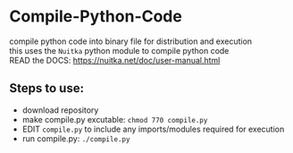 # Compile-Python-Code
compile python code into binary file for distribution and execution \
this uses the `Nuitka` python module to compile python code \
READ the DOCS: https://nuitka.net/doc/user-manual.html

## Steps to use:
* download repository
* make compile.py excutable: `chmod 770 compile.py`
* EDIT `compile.py` to include any imports/modules required for execution
* run compile.py: `./compile.py`
